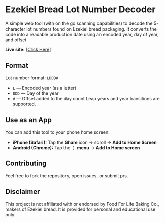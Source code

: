# Ezekiel Bread Lot Number Decoder

A simple web tool (with on the go scanning capabilities) to decode the 5-character lot numbers found on Ezekiel bread packaging. It converts the code into a readable production date using an encoded year, day of year, and offset.

**Live site:** [[Click Here](https://arassp.github.io/EziDate/)]

## Format

Lot number format: `LDDD#`  
- `L` — Encoded year (as a letter)  
- `DDD` — Day of the year  
- `#` — Offset added to the day count
Leap years and year transitions are supported.

## Use as an App

You can add this tool to your phone home screen:

- **iPhone (Safari):** Tap the **Share** icon → scroll → **Add to Home Screen**
- **Android (Chrome):** Tap the **⋮ menu** → **Add to Home screen**

## Contributing

Feel free to fork the repository, open issues, or submit prs.

## Disclaimer

This project is not affiliated with or endorsed by Food For Life Baking Co., makers of Ezekiel bread. It is provided for personal and educational use only.
